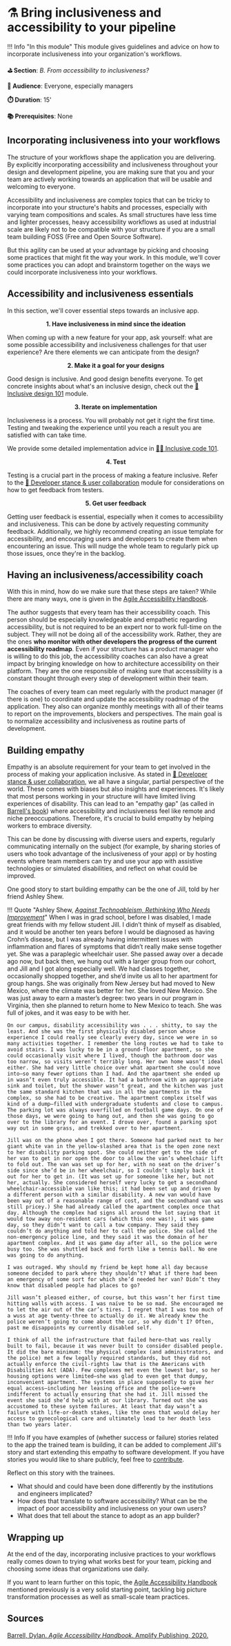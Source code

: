 # ⚗️ Bring inclusiveness and accessibility to your pipeline

!!! Info "In this module"
    This module gives guidelines and advice on how to incorporate inclusiveness into your organization's workflows.

**⛳️ Section**: *B. From accessibility to inclusiveness?*

**👥 Audience**: Everyone, especially managers

**⏱️ ️Duration**: 15'

**📚 Prerequisites**: None

## Incorporating inclusiveness into your workflows

The structure of your workflows shape the application you are delivering. By explicitly incorporating accessibility and inclusiveness throughout your  design and development pipeline, you are making sure that you and your team are actively working towards an application that will be usable and welcoming to everyone.

Accessibility and inclusiveness are complex topics that can be tricky to incorporate into your structure's habits and processes, especially with varying team compositions and scales. As small structures have less time and lighter processes, heavy accessibility workflows as used at industrial scale are likely not to be compatible with your structure if you are a small team building FOSS (Free and Open Source Software).

But this agility can be used at your advantage by picking and choosing some practices that might fit the way your work. In this module, we'll cover some practices you can adopt and brainstorm together on the ways we could incorporate inclusiveness into your workflows.

## Accessibility and inclusiveness essentials

In this section, we'll cover essential steps towards an inclusive app.

<p align="center"><strong>1. Have inclusiveness in mind since the ideation</strong></p>

When coming up with a new feature for your app, ask yourself: what are some possible accessibility and inclusiveness challenges for that user experience? Are there elements we can anticipate from the design?

<p align="center"><strong>2. Make it a goal for your designs</strong></p>

Good design is inclusive. And good design benefits everyone. To get concrete insights about what's an inclusive design, check out the [🎨 Inclusive design 101](C-IDE.md) module.

<p align="center"><strong>3. Iterate on implementation</strong></p>

Inclusiveness is a process. You will probably not get it right the first time. Testing and tweaking the experience until you reach a result you are satisfied with can take time.

We provide some detailed implementation advice in [👩‍💻 Inclusive code 101](D-ICO.md).

<p align="center"><strong>4. Test</strong></p>

Testing is a crucial part in the process of making a feature inclusive. Refer to the [🤺 Developer stance & user collaboration](B-DSU.md) module for considerations on how to get feedback from testers.

<p align="center"><strong>5. Get user feedback</strong></p>

Getting user feedback is essential, especially when it comes to accessibility and inclusiveness. This can be done by actively requesting community feedback. Additionally, we highly recommend creating an issue template for accessibility, and encouraging users and developers to create them when encountering an issue. This will nudge the whole team to regularly pick up those issues, once they're in the backlog.

## Having an inclusiveness/accessibility coach

With this in mind, how do we make sure that these steps are taken? While there are many ways, one is given in the [Agile Accessibility Handbook](https://accessibility.deque.com/agile-accessibility-handbook).

The author suggests that every team has their accessibility coach. This person should be especially knowledgeable and empathetic regarding accessibility, but is not required to be an expert nor to work full-time on the subject. They will not be doing all of the accessibility work. Rather, they are the ones **who monitor with other developers the progress of the current accessibility roadmap**. Even if your structure has a product manager who is willing to do this job, the accessibility coaches can also have a great impact by bringing knowledge on how to architecture accessibility on their platform. They are the one responsible of making sure that accessibility is a constant thought through every step of development within their team.

The coaches of every team can meet regularly with the product manager (if there is one) to coordinate and update the accessibility roadmap of the application. They also can organize monthly meetings with all of their teams to report on the improvements, blockers and perspectives. The main goal is to normalize accessibility and inclusiveness as routine parts of development.

## Building empathy

Empathy is an absolute requirement for your team to get involved in the process of making your application inclusive. As stated in [🤺 Developer stance & user collaboration](B-DSU.md), we all have a singular, partial perspective of the world. These comes with biases but also insights and experiences. It's likely that most persons working in your structure will have limited living experiences of disability. This can lead to an "empathy gap" (as called in [Barrell's book](https://accessibility.deque.com/agile-accessibility-handbook)) where accessibility and inclusiveness feel like remote and niche preoccupations. Therefore, it's crucial to build empathy by helping workers to embrace diversity.

This can be done by discussing with diverse users and experts, regularly communicating internally on the subject (for example, by sharing stories of users who took advantage of the inclusiveness of your app) or by hosting events where team members can try and use your app with assistive technologies or simulated disabilities, and reflect on what could be improved.

One good story to start building empathy can be the one of Jill, told by her friend Ashley Shew.

!!! Quote "Ashley Shew, *[Against Technoableism, Rethinking Who Needs Improvement](https://wwnorton.com/books/9781324036661)*"
    When I was in grad school, before I was disabled, I made great friends with my fellow student Jill. I didn’t think of myself as disabled, and it would be another ten years before I would be diagnosed as having Crohn’s disease, but I was already having intermittent issues with inflammation and flares of symptoms that didn’t really make sense together yet. She was a paraplegic wheelchair user. She passed away over a decade ago now, but back then, we hung out with a larger group from our cohort, and Jill and I got along especially well. We had classes together, occasionally shopped together, and she’d invite us all to her apartment for group hangs. She was originally from New Jersey but had moved to New Mexico, where the climate was better for her. She loved New Mexico. She was just away to earn a master’s degree: two years in our program in Virginia, then she planned to return home to New Mexico to teach. She was full of jokes, and it was easy to be with her.

    On our campus, disability accessibility was . . . shitty, to say the least. And she was the first physically disabled person whose experience I could really see clearly every day, since we were in so many activities together. I remember the long routes we had to take to avoid stairs. I was lucky to be in a ground-floor apartment, so she could occasionally visit where I lived, though the bathroom door was too narrow, so visits weren’t terribly long. Her own home wasn’t ideal either. She had very little choice over what apartment she could move into—so many fewer options than I had. And the apartment she ended up in wasn’t even truly accessible. It had a bathroom with an appropriate sink and toilet, but the shower wasn’t great, and the kitchen was just the same standard kitchen that was in all the apartments in the complex, so she had to be creative. The apartment complex itself was kind of a dump—filled with undergraduate students and close to campus. The parking lot was always overfilled on football game days. On one of those days, we were going to hang out, and then she was going to go over to the library for an event. I drove over, found a parking spot way out in some grass, and trekked over to her apartment.

    Jill was on the phone when I got there. Someone had parked next to her giant white van in the yellow-slashed area that is the open zone next to her disability parking spot. She could neither get to the side of her van to get in nor open the door to allow the van’s wheelchair lift to fold out. The van was set up for her, with no seat on the driver’s side since she’d be in her wheelchair, so I couldn’t simply back it out for her to get in. (It was set up for someone like her, but not her, actually. She considered herself very lucky to get a secondhand wheelchair-accessible van like this; it had been set up and driven by a different person with a similar disability. A new van would have been way out of a reasonable range of cost, and the secondhand van was still pricey.) She had already called the apartment complex once that day. Although the complex had signs all around the lot saying that it would tow away non-resident cars (which this one was!), it was game day, so they didn’t want to call a tow company. They said they couldn’t do anything and told her to call the police. She called the non-emergency police line, and they said it was the domain of her apartment complex. And it was game day after all, so the police were busy too. She was shuttled back and forth like a tennis ball. No one was going to do anything.

    I was outraged. Why should my friend be kept home all day because someone decided to park where they shouldn’t? What if there had been an emergency of some sort for which she’d needed her van? Didn’t they know that disabled people had places to go?

    Jill wasn’t pleased either, of course, but this wasn’t her first time hitting walls with access. I was naïve to be so mad. She encouraged me to let the air out of the car’s tires. I regret that I was too much of a wuss at age twenty-three to actually do it. We already knew the police weren’t going to come about the car, so why didn’t I? Often, past me disappoints my currently disabled self.

    I think of all the infrastructure that failed here—that was really built to fail, because it was never built to consider disabled people. It did the bare minimum: the physical complex (and administrators, and the police) met a few legally required standards, but they did not actually enforce the civil-rights law that is the Americans with Disabilities Act (ADA). Few complexes met even the lowest bar, so her housing options were limited—she was glad to even get that dumpy, inconvenient apartment. The systems in place supposedly to give her equal access—including her leasing office and the police—were indifferent to actually ensuring that she had it. Jill missed the event she said she’d help with at our library. Turned out she was accustomed to these system failures. At least that day wasn’t a failure with life-or-death stakes, like the ones that would delay her access to gynecological care and ultimately lead to her death less than two years later.

!!! Info
    If you have examples of (whether success or failure) stories related to the app the trained team is building, it can be added to complement Jill's story and start extending this empathy to software development. If you have stories you would like to share publicly, feel free to [contribute](https://github.com/alterity-git/building-inclusive-open-source-software).

Reflect on this story with the trainees.

- What should and could have been done differently by the institutions and engineers implicated?
- How does that translate to software accessibility? What can be the impact of poor accessibility and inclusiveness on your own users?
- What does that tell about the stance to adopt as an app builder?

## Wrapping up

At the end of the day, incorporating inclusive practices to your workflows really comes down to trying what works best for your team, picking and choosing some ideas that organizations use daily.

If you want to learn further on this topic, the [Agile Accessibility Handbook](https://accessibility.deque.com/agile-accessibility-handbook) mentioned previously is a very solid starting point, tackling big picture transformation processes as  well as small-scale team practices.

## Sources

[Barrell, Dylan. *Agile Accessibility Handbook*. Amplify Publishing, 2020.](https://accessibility.deque.com/agile-accessibility-handbook)
